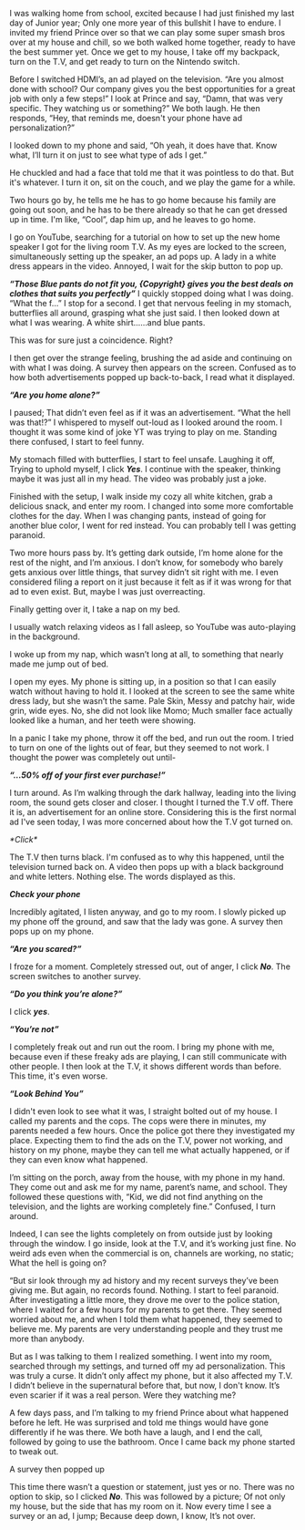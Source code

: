 

I was walking home from school, excited because I had just finished my last day of Junior year; Only one more year of this bullshit I have to endure. I invited my friend Prince over so that we can play some super smash bros over at my house and chill, so we both walked home together, ready to have the best summer yet. Once we get to my house, I take off my backpack, turn on the T.V, and get ready to turn on the Nintendo switch.

Before I switched HDMI’s, an ad played on the television. “Are you almost done with school? Our company gives you the best opportunities for a great job with only a few steps!” I look at Prince and say, “Damn, that was very specific. They watching us or something?” We both laugh. He then responds, “Hey, that reminds me, doesn't your phone have ad personalization?” 

I looked down to my phone and said, “Oh yeah, it does have that. Know what, I’ll turn it on just to see what type of ads I get.”

He chuckled and had a face that told me that it was pointless to do that. But it's whatever. I turn it on, sit on the couch, and we play the game for a while.

Two hours go by, he tells me he has to go home because his family are going out soon, and he has to be there already so that he can get dressed up in time. I'm like, “Cool”, dap him up, and he leaves to go home.

I go on YouTube, searching for a tutorial on how to set up the new home speaker I got for the living room T.V. As my eyes are locked to the screen, simultaneously setting up the speaker, an ad pops up. A lady in a white dress appears in the video. Annoyed, I wait for the skip button to pop up.

***“Those Blue pants do not fit you, {Copyright} gives you the best deals on clothes that suits you perfectly”*** I quickly stopped doing what I was doing. “What the f…” I stop for a second. I get that nervous feeling in my stomach, butterflies all around, grasping what she just said. I then looked down at what I was wearing. A white shirt……and blue pants.

This was for sure just a coincidence. Right?

I then get over the strange feeling, brushing the ad aside and continuing on with what I was doing. A survey then appears on the screen. Confused as to how both advertisements popped up back-to-back, I read what it displayed.

***“Are you home alone?”***

I paused; That didn’t even feel as if it was an advertisement. “What the hell was that!?” I whispered to myself out-loud as I looked around the room. I thought it was some kind of joke YT was trying to play on me. Standing there confused, I start to feel funny. 

My stomach filled with butterflies, I start to feel unsafe. Laughing it off, Trying to uphold myself, I click ***Yes***. I continue with the speaker, thinking maybe it was just all in my head. The video was probably just a joke. 

Finished with the setup, I walk inside my cozy all white kitchen, grab a delicious snack, and enter my room. I changed into some more comfortable clothes for the day. When I was changing pants, instead of going for another blue color, I went for red instead. You can probably tell I was getting paranoid.

Two more hours pass by. It’s getting dark outside, I’m home alone for the rest of the night, and I’m anxious. I don’t know, for somebody who barely gets anxious over little things, that survey didn’t sit right with me. I even considered filing a report on it just because it felt as if it was wrong for that ad to even exist. But, maybe I was just overreacting. 

Finally getting over it, I take a nap on my bed.

I usually watch relaxing videos as I fall asleep, so YouTube was auto-playing in the background. 

I woke up from my nap, which wasn’t long at all, to something that nearly made me jump out of bed.

I open my eyes. My phone is sitting up, in a position so that I can easily watch without having to hold it. I looked at the screen to see the same white dress lady, but she wasn’t the same. Pale Skin, Messy and patchy hair, wide grin, wide eyes. No, she did not look like Momo; Much smaller face actually looked like a human, and her teeth were showing.

In a panic I take my phone, throw it off the bed, and run out the room. I tried to turn on one of the lights out of fear, but they seemed to not work. I thought the power was completely out until-

***“...50% off of your first ever purchase!”***

I turn around. As I’m walking through the dark hallway, leading into the living room, the sound gets closer and closer. I thought I turned the T.V off. There it is, an advertisement for an online store. Considering this is the first normal ad I've seen today, I was more concerned about how the T.V got turned on.

*\*Click\**

The T.V then turns black. I'm confused as to why this happened, until the television turned back on. A video then pops up with a black background and white letters. Nothing else. The words displayed as this.

***Check your phone***

Incredibly agitated, I listen anyway, and go to my room. I slowly picked up my phone off the ground, and saw that the lady was gone. A survey then pops up on my phone. 

***“Are you scared?”***

I froze for a moment. Completely stressed out, out of anger, I click ***No***. The screen switches to another survey.

***“Do you think you’re alone?”***

I click ***yes***.

***“You’re not”***

I completely freak out and run out the room. I bring my phone with me, because even if these freaky ads are playing, I can still communicate with other people. I then look at the T.V, it shows different words than before. This time, it's even worse.

***“Look Behind You”***

I didn't even look to see what it was, I straight bolted out of my house. I called my parents and the cops. The cops were there in minutes, my parents needed a few hours. Once the police got there they investigated my place. Expecting them to find the ads on the T.V, power not working, and history on my phone, maybe they can tell me what actually happened, or if they can even know what happened.

I’m sitting on the porch, away from the house, with my phone in my hand. They come out and ask me for my name, parent’s name, and school. They followed these questions with, “Kid, we did not find anything on the television, and the lights are working completely fine.” Confused, I turn around.

Indeed, I can see the lights completely on from outside just by looking through the window. I go inside, look at the T.V, and it’s working just fine. No weird ads even when the commercial is on, channels are working, no static; What the hell is going on? 

“But sir look through my ad history and my recent surveys they’ve been giving me. But again, no records found. Nothing. I start to feel paranoid. After investigating a little more, they drove me over to the police station, where I waited for a few hours for my parents to get there. They seemed worried about me, and when I told them what happened, they seemed to believe me. My parents are very understanding people and they trust me more than anybody.

But as I was talking to them I realized something. I went into my room, searched through my settings, and turned off my ad personalization. This was truly a curse. It didn’t only affect my phone, but it also affected my T.V. I didn’t believe in the supernatural before that, but now, I don't know. It’s even scarier if it was a real person. Were they watching me?

A few days pass, and I’m talking to my friend Prince about what happened before he left. He was surprised and told me things would have gone differently if he was there. We both have a laugh, and I end the call, followed by going to use the bathroom. Once I came back my phone started to tweak out.

A survey then popped up

This time there wasn’t a question or statement, just yes or no. There was no option to skip, so I clicked ***No***. This was followed by a picture; Of not only my house, but the side that has my room on it. Now every time I see a survey or an ad, I jump; Because deep down, I know, It’s not over.